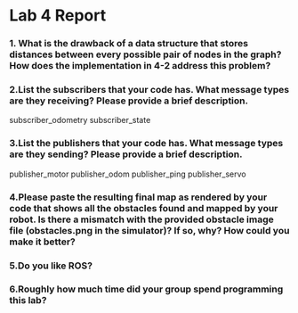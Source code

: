 # Lab 4 Report #

### 1. What is the drawback of a data structure that stores distances between every possible pair of nodes in the graph? How does the implementation in 4-2 address this problem? ### 

### 2.List the subscribers that your code has. What message types are they receiving? Please provide a brief description. ###
subscriber_odometry
subscriber_state


### 3.List the publishers that your code has. What message types are they sending? Please provide a brief description. ###
publisher_motor
publisher_odom
publisher_ping
publisher_servo

### 4.Please paste the resulting final map as rendered by your code that shows all the obstacles found and mapped by your robot. Is there a mismatch with the provided obstacle image file (obstacles.png in the simulator)? If so, why? How could you make it better? ###

### 5.Do you like ROS? ###

### 6.Roughly how much time did your group spend programming this lab? ###
